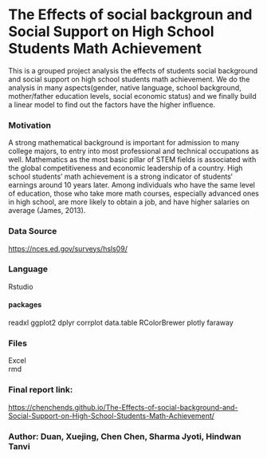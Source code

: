 # The Effects of social backgroun and Social Support on High School Students Math Achievement
This is a grouped project analysis the effects of students social background and social support on high school students math achievement. We do the analysis in many aspects(gender, native language, school background, mother/father education levels, social economic status) and we finally build a linear model to find out the factors have the higher influence. 

### Motivation
A strong mathematical background is important for admission to many college majors, to entry into most professional and technical occupations as well.
Mathematics as the most basic pillar of STEM fields is associated with the global competitiveness and economic leadership of a country. 
High school students’ math achievement is a strong indicator of students‘ earnings around 10 years later. Among individuals who have the same level of education, those who take more math courses, especially advanced ones in high school, are more likely to obtain a job, and have higher salaries on average (James, 2013). 

### Data Source
https://nces.ed.gov/surveys/hsls09/

### Language
Rstudio
#### packages
readxl
ggplot2
dplyr
corrplot
data.table
RColorBrewer
plotly
faraway

### Files
Excel<br>
rmd<br>

### Final report link: 
https://chenchends.github.io/The-Effects-of-social-background-and-Social-Support-on-High-School-Students-Math-Achievement/


### Author: Duan, Xuejing, Chen Chen, Sharma Jyoti, Hindwan Tanvi

